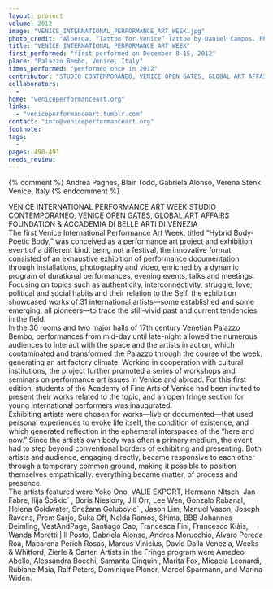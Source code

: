 ```yaml
---
layout: project
volume: 2012
image: "VENICE_INTERNATIONAL_PERFORMANCE_ART_WEEK.jpg"
photo_credit: "Alperoa, “Tattoo for Venice” Tattoo by Daniel Campos. Photograph by Cristian Beroiza"
title: "VENICE INTERNATIONAL PERFORMANCE ART WEEK"
first_performed: "first performed on December 8-15, 2012"
place: "Palazzo Bembo, Venice, Italy"
times_performed: "performed once in 2012"
contributor: "STUDIO CONTEMPORANEO, VENICE OPEN GATES, GLOBAL ART AFFAIRS FOUNDATION & ACCADEMIA DI BELLE ARTI DI VENEZIA"
collaborators: 
  - 
home: "veniceperformanceart.org"
links: 
  - "veniceperformanceart.tumblr.com"
contact: "info@veniceperformanceart.org"
footnote: 
tags: 
  - 
pages: 490-491
needs_review: 
---
```


{% comment %} 
Andrea Pagnes, Blair Todd, Gabriela Alonso, Verena Stenk
Venice, Italy
{% endcomment %}

 VENICE INTERNATIONAL PERFORMANCE ART WEEK 
 STUDIO CONTEMPORANEO, VENICE OPEN GATES, GLOBAL ART AFFAIRS FOUNDATION &amp; ACCADEMIA DI BELLE ARTI DI VENEZIA  
 The first Venice International Performance Art Week, titled “Hybrid Body-Poetic Body,” was conceived as a performance art project and exhibition event of a different kind: being not a festival, the innovative format consisted of an exhaustive exhibition of performance documentation through installations, photography and video, enriched by a dynamic program of durational performances, evening events, talks and meetings. Focusing on topics such as authenticity, interconnectivity, struggle, love, political and social habits and their relation to the Self, the exhibition showcased works of 31 international artists—some established and some emerging, all pioneers—to trace the still-vivid past and current tendencies in the field.  
 In the 30 rooms and two major halls of 17th century Venetian Palazzo Bembo, performances from mid-day until late-night allowed the numerous audiences to interact with the space and the artists in action, which contaminated and transformed the Palazzo through the course of the week, generating an art factory climate. Working in cooperation with cultural institutions, the project further promoted a series of workshops and seminars on performance art issues in Venice and abroad. For this first edition, students of the Academy of Fine Arts of Venice had been invited to present their works related to the topic, and an open fringe section for young international performers was inaugurated.  
 Exhibiting artists were chosen for works—live or documented—that used personal experiences to evoke life itself, the condition of existence, and which generated reflection in the ephemeral interspaces of the “here and now.” Since the artist’s own body was often a primary medium, the event had to step beyond conventional borders of exhibiting and presenting. Both artists and audience, engaging directly, became responsive to each other through a temporary common ground, making it possible to position themselves empathically: everything became matter, of process and presence.  
 The artists featured were Yoko Ono, VALIE EXPORT, Hermann Nitsch, Jan Fabre, Ilija Šoškic´ , Boris Nieslony, Jill Orr, Lee Wen, Gonzalo Rabanal, Helena Goldwater, Snežana Golubovic´ , Jason Lim, Manuel Vason, Joseph Ravens, Prem Sarjo, Suka Off, Nelda Ramos, Shima, BBB Johannes Deimling, VestAndPage, Santiago Cao, Francesca Fini, Francesco Kiàis, Wanda Moretti | Il Posto, Gabriela Alonso, Andrea Morucchio, Alvaro Pereda Roa, Macarena Perich Rosas, Marcus Vinicius, David Dalla Venezia, Weeks &amp; Whitford, Zierle &amp; Carter. Artists in the Fringe program were Amedeo Abello, Alessandra Bocchi, Samanta Cinquini, Marita Fox, Micaela Leonardi, Rubiane Maia, Ralf Peters, Dominique Ploner, Marcel Sparmann, and Marina Widén.  
